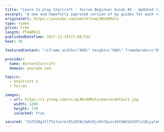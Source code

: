 ```yaml
---
title: "Learn to play Starcraft - Terran Beginner Guide #1 - Updated (2017 LOTV)"
excerpt: "A new and hopefully improved version of my guides for each race where I go over as many basics as possible while doing it live :)  I strongly believe that a super structured guide style is not very helpful compared to watching/playing the game actively.  Feedback is greatly appreciated. -- Watch live"
originalUrl: https://youtube.com/watch?v=qL9Ns0ORolo
type: video
price: Free
length: PT44M51S
publishedDateTime: 2017-11-19T17:08:52Z
heat: 56

featuredContent: "<iframe width=\"800\" height=\"500\" frameborder=\"0\" src=\"https://www.youtube.com/embed/qL9Ns0ORolo\" allow=\"accelerometer; autoplay; encrypted-media; gyroscope; picture-in-picture\" allowfullscreen></iframe>"

provider:
  name: WinterStarcraft
  domain: youtube.com

topics:
  - StarCraft 2
  - Terran

images:
  - url: https://i.ytimg.com/vi/qL9Ns0ORolo/maxresdefault.jpg
    width: 1280
    height: 720
    isCached: true

secured: "ZvFCG0gJClT3itznrG+E5zDtNs3pOzRjzHtCbuzv3V41WCGoSSFCv1BiyyleQJpleZ2Y9qxaIbs5p1czbrxR2F/kQk53LWpagtNCAazrCeBHDtOMB7n5VTS4xBPKUboCMNjfNQ0sq6/jhKMg/o7VXnUBD8/t6/LHpOnfw8mRqaeZKSoaDO2+8u5GjyywRX/jowqjGat72+OdQ+7/dSE0yYbW4QqdbWC5SaktwXvcWSmFuUVm43VfkRWbxmauK1timQBTaSkCdmoENpvtMwFLvoR+TKUMu5PH2Qm5P7pvffS042/v/FIlbuRQoC/GBADetFfd+UhIz4htPbU1aA9t2pxcF4axTjSkwYFJ2ivMO7cUKaaxUINZdvwk98Bbb5LkfsYl/oBzioHEqI7KRDOHzenQD6R7nQiGugiurU/4IvbYgHISwloMyoSSeIYVUhiv;jcbopvxO06O2Ay6EIkw2tg=="
---
```


